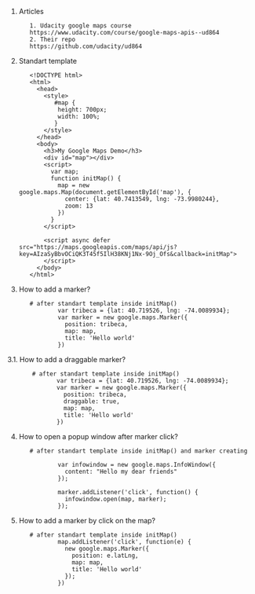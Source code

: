 1. Articles
          
          1. Udacity google maps course
          https://www.udacity.com/course/google-maps-apis--ud864
          2. Their repo
          https://github.com/udacity/ud864

2. Standart template
  
          <!DOCTYPE html>
          <html>
            <head>
              <style>
                 #map {
                  height: 700px;
                  width: 100%;
                 }
              </style>
            </head>
            <body>
              <h3>My Google Maps Demo</h3>
              <div id="map"></div>
              <script>
                var map;
                function initMap() {
                  map = new google.maps.Map(document.getElementById('map'), {
                    center: {lat: 40.7413549, lng: -73.9980244},
                    zoom: 13
                  })
                }
              </script>

              <script async defer src="https://maps.googleapis.com/maps/api/js?key=AIzaSyBbvOCiQK3T45f5IlH38KNj1Nx-9Oj_Ofs&callback=initMap">
              </script>
            </body>
          </html>

3. How to add a marker?
          
          # after standart template inside initMap()
                  var tribeca = {lat: 40.719526, lng: -74.0089934};
                  var marker = new google.maps.Marker({
                    position: tribeca,
                    map: map,
                    title: 'Hello world'
                  })
3.1. How to add a draggable marker?
           
           # after standart template inside initMap()
                  var tribeca = {lat: 40.719526, lng: -74.0089934};
                  var marker = new google.maps.Marker({
                    position: tribeca,
                    draggable: true,
                    map: map,
                    title: 'Hello world'
                  })         
          
4. How to open a popup window after marker click?
          
          # after standart template inside initMap() and marker creating
          
                  var infowindow = new google.maps.InfoWindow({
                    content: "Hello my dear friends"
                  });

                  marker.addListener('click', function() {
                    infowindow.open(map, marker);
                  });
                  
5. How to add a marker by click on the map?
          
          # after standart template inside initMap()
                  map.addListener('click', function(e) {
                    new google.maps.Marker({
                      position: e.latLng,
                      map: map,
                      title: 'Hello world'
                    });
                  })
